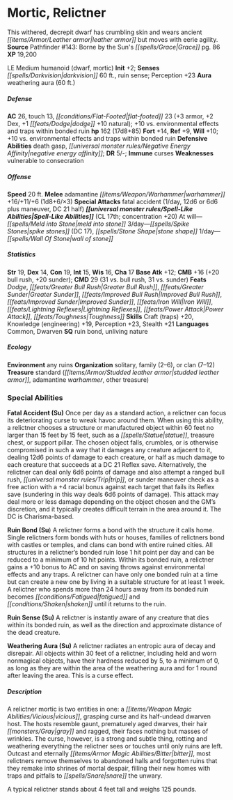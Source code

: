 ﻿---
cssclass: [monsters]
title1: Mortic, Relictner
desc_short: This withered, decrepit dwarf has crumbling skin and wears ancient leather
  armor but moves with eerie agility.
title2: Relictner
CR: 12
sources:
- name: "Pathfinder #143: Borne by the Sun's Grace"
  page: 86
  link: https://paizo.com/products/btq01vyh
XP: 19200
alignment: LE
size: Medium
type: humanoid
subtypes:
- dwarf
- mortic
initiative:
  bonus: 2
senses:
  darkvision: 60
  ruin sense: true
auras:
- name: weathering aura
  radius: 60
AC:
  AC: 26
  touch: 13
  flat_footed: 23
  other: +10 vs. environmental effects and traps within bonded ruin
  components:
    armor: 3
    dex: 2
    dodge +10 natural: 1
HP:
  HP: 162
  long: 17d8+85
saves:
  fort: 14
  ref: 9
  will: 10
  other: +10 vs. environmental effects and traps within bonded ruin
defensive_abilities:
- death gasp
- negative energy affinity
DR:
- amount: 5
  weakness: '-'
immunities:
- curses
weaknesses:
- vulnerable to consecration
speeds:
  base: 20
attacks:
  melee:
  - - text: adamantine warhammer +16/+11/+6 (1d8+6/×3)
      entries:
      - - damage: 1d8+6
          crit_multiplier: 3
      attack: adamantine warhammer
      bonus:
      - 16
      - 11
      - 6
  special:
  - fatal accident (1/day, 12d6 or 6d6 plus maneuver, DC 21 half)
spell_like_abilities:
  entries:
  - name: meld into stone
    source: default
    freq: At will
  - name: spike stones
    source: default
    freq: 3/day
    DC: 17
  - name: stone shape
    source: default
    freq: 3/day
  - name: wall of stone
    source: default
    freq: 1/day
  sources:
  - name: default
    CL: 17
    concentration: 20
ability_scores:
  STR: 19
  DEX: 14
  CON: 19
  INT: 15
  WIS: 16
  CHA: 17
BAB: 12
CMB: 16
CMB_other: +20 bull rush, +20 sunder
CMD: 29
CMD_other: 31 vs. bull rush, 31 vs. sunder
feats:
- name: Dodge
- name: Greater Bull Rush
- name: Greater Sunder
- name: Improved Bull Rush
- name: Improved Sunder
- name: Iron Will
- name: Lightning Reflexes
- name: Power Attack
- name: Toughness
skills:
  Craft (traps): 20
  Knowledge (engineering): 19
  Perception: 23
  Stealth: 21
languages:
- Common
- Dwarven
special_qualities:
- ruin bond
- unliving nature
ecology:
  environment: any ruins
  organization: solitary, family (2-6), or clan (7-12)
  treasure_type: standard
  treasure:
  - studded leather armor
  - adamantine warhammer
  - other treasure
special_abilities:
  Fatal Accident (Su): Once per day as a standard action, a relictner can focus its
    deteriorating curse to wreak havoc around them. When using this ability, a relictner
    chooses a structure or manufactured object within 60 feet no larger than 15 feet
    by 15 feet, such as a statue, treasure chest, or support pillar. The chosen object
    falls, crumbles, or is otherwise compromised in such a way that it damages any
    creature adjacent to it, dealing 12d6 points of damage to each creature, or half
    as much damage to each creature that succeeds at a DC 21 Reflex save. Alternatively,
    the relictner can deal only 6d6 points of damage and also attempt a ranged bull
    rush, trip, or sunder maneuver check as a free action with a +4 racial bonus against
    each target that fails its Reflex save (sundering in this way deals 6d6 points
    of damage). This attack may deal more or less damage depending on the object chosen
    and the GM's discretion, and it typically creates difficult terrain in the area
    around it. The DC is Charisma-based.
  Ruin Bond (Su: ) A relictner forms a bond with the structure it calls home. Single
    relictners form bonds with huts or houses, families of relictners bond with castles
    or temples, and clans can bond with entire ruined cities. All structures in a
    relictner's bonded ruin lose 1 hit point per day and can be reduced to a minimum
    of 10 hit points. Within its bonded ruin, a relictner gains a +10 bonus to AC
    and on saving throws against environmental effects and any traps. A relictner
    can have only one bonded ruin at a time but can create a new one by living in
    a suitable structure for at least 1 week. A relictner who spends more than 24
    hours away from its bonded ruin becomes fatigued and shaken until it returns to
    the ruin.
  Ruin Sense (Su): A relictner is instantly aware of any creature that dies within
    its bonded ruin, as well as the direction and approximate distance of the dead
    creature.
  Weathering Aura (Su): A relictner radiates an entropic aura of decay and disrepair.
    All objects within 30 feet of a relictner, including held and worn nonmagical
    objects, have their hardness reduced by 5, to a minimum of 0, as long as they
    are within the area of the weathering aura and for 1 round after leaving the area.
    This is a curse effect.
desc_long: |-
  A relictner mortic is two entities in one: a vicious, grasping curse and its half-undead dwarven host. The hosts resemble gaunt, prematurely aged dwarves, their hair gray and ragged, their faces nothing but masses of wrinkles. The curse, however, is a strong and subtle thing, rotting and weathering everything the relictner sees or touches until only ruins are left. Outcast and eternally bitter, most relictners remove themselves to abandoned halls and forgotten ruins that they remake into shrines of mortal despair, filling their new homes with traps and pitfalls to snare the unwary.

   A typical relictner stands about 4 feet tall and weighs 125 pounds.

---

# Mortic, Relictner
This withered, decrepit dwarf has crumbling skin and wears ancient _[[items/Armor/Leather armor|leather armor]]_ but moves with eerie agility.
**Source** Pathfinder #143: Borne by the Sun's _[[spells/Grace|Grace]]_ pg. 86
**XP** 19,200

LE Medium humanoid (dwarf, mortic)
**Init** +2; **Senses** _[[spells/Darkvision|darkvision]]_ 60 ft., ruin sense; Perception +23
**Aura** weathering aura (60 ft.)

##### Defense

**AC** 26, touch 13, _[[conditions/Flat-Footed|flat-footed]]_ 23 (+3 armor, +2 Dex, +1 _[[feats/Dodge|dodge]]_ +10 natural); +10 vs. environmental effects and traps within bonded ruin
**hp** 162 (17d8+85)
**Fort** +14, **Ref** +9, **Will** +10; +10 vs. environmental effects and traps within bonded ruin
**Defensive Abilities** death gasp, _[[universal monster rules/Negative Energy Affinity|negative energy affinity]]_; **DR** 5/-; **Immune** curses
**Weaknesses** vulnerable to consecration

##### Offense
**Speed** 20 ft.
**Melee** adamantine _[[items/Weapon/Warhammer|warhammer]]_ +16/+11/+6 (1d8+6/×3)
**Special Attacks** fatal accident (1/day, 12d6 or 6d6 plus maneuver, DC 21 half)
**_[[universal monster rules/Spell-Like Abilities|Spell-Like Abilities]]_** (CL 17th; concentration +20)
At will—_[[spells/Meld into Stone|meld into stone]]_
 3/day—_[[spells/Spike Stones|spike stones]]_ (DC 17), _[[spells/Stone Shape|stone shape]]_
 1/day—_[[spells/Wall Of Stone|wall of stone]]_

##### Statistics
**Str** 19, **Dex** 14, **Con** 19, **Int** 15, **Wis** 16, **Cha** 17
**Base Atk** +12; **CMB** +16 (+20 bull rush, +20 sunder); **CMD** 29 (31 vs. bull rush, 31 vs. sunder)
**Feats** _Dodge_, _[[feats/Greater Bull Rush|Greater Bull Rush]]_, _[[feats/Greater Sunder|Greater Sunder]]_, _[[feats/Improved Bull Rush|Improved Bull Rush]]_, _[[feats/Improved Sunder|Improved Sunder]]_, _[[feats/Iron Will|Iron Will]]_, _[[feats/Lightning Reflexes|Lightning Reflexes]]_, _[[feats/Power Attack|Power Attack]]_, _[[feats/Toughness|Toughness]]_
**Skills** Craft (traps) +20, Knowledge (engineering) +19, Perception +23, Stealth +21
**Languages** Common, Dwarven
**SQ** ruin bond, unliving nature

##### Ecology

**Environment** any ruins
**Organization** solitary, family (2–6), or clan (7–12)
**Treasure** standard (_[[items/Armor/Studded leather armor|studded leather armor]]_, adamantine _warhammer_, other treasure)

### Special Abilities

**Fatal Accident (Su)** Once per day as a standard action, a relictner can focus its deteriorating curse to wreak havoc around them. When using this ability, a relictner chooses a structure or manufactured object within 60 feet no larger than 15 feet by 15 feet, such as a _[[spells/Statue|statue]]_, treasure chest, or support pillar. The chosen object falls, crumbles, or is otherwise compromised in such a way that it damages any creature adjacent to it, dealing 12d6 points of damage to each creature, or half as much damage to each creature that succeeds at a DC 21 Reflex save. Alternatively, the relictner can deal only 6d6 points of damage and also attempt a ranged bull rush, _[[universal monster rules/Trip|trip]]_, or sunder maneuver check as a free action with a +4 racial bonus against each target that fails its Reflex save (sundering in this way deals 6d6 points of damage). This attack may deal more or less damage depending on the object chosen and the GM’s discretion, and it typically creates difficult terrain in the area around it. The DC is Charisma-based.

**Ruin Bond (Su**) A relictner forms a bond with the structure it calls home. Single relictners form bonds with huts or houses, families of relictners bond with castles or temples, and clans can bond with entire ruined cities. All structures in a relictner’s bonded ruin lose 1 hit point per day and can be reduced to a minimum of 10 hit points. Within its bonded ruin, a relictner gains a +10 bonus to AC and on saving throws against environmental effects and any traps. A relictner can have only one bonded ruin at a time but can create a new one by living in a suitable structure for at least 1 week. A relictner who spends more than 24 hours away from its bonded ruin becomes _[[conditions/Fatigued|fatigued]]_ and _[[conditions/Shaken|shaken]]_ until it returns to the ruin.

**Ruin Sense (Su)** A relictner is instantly aware of any creature that dies within its bonded ruin, as well as the direction and approximate distance of the dead creature.

**Weathering Aura (Su)** A relictner radiates an entropic aura of decay and disrepair. All objects within 30 feet of a relictner, including held and worn nonmagical objects, have their hardness reduced by 5, to a minimum of 0, as long as they are within the area of the weathering aura and for 1 round after leaving the area. This is a curse effect.

##### Description

A relictner mortic is two entities in one: a _[[items/Weapon Magic Abilities/Vicious|vicious]]_, grasping curse and its half-undead dwarven host. The hosts resemble gaunt, prematurely aged dwarves, their hair _[[monsters/Gray|gray]]_ and ragged, their faces nothing but masses of wrinkles. The curse, however, is a strong and subtle thing, rotting and weathering everything the relictner sees or touches until only ruins are left. Outcast and eternally _[[items/Armor Magic Abilities/Bitter|bitter]]_, most relictners remove themselves to abandoned halls and forgotten ruins that they remake into shrines of mortal despair, filling their new homes with traps and pitfalls to _[[spells/Snare|snare]]_ the unwary.

A typical relictner stands about 4 feet tall and weighs 125 pounds.